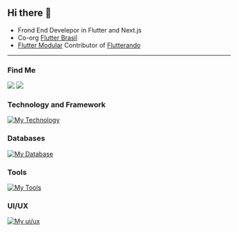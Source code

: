 ## Hi there 👋

- Frond End Develepor in Flutter and Next.js
- Co-org [Flutter Brasil](https://linktr.ee/flutterbrasil)
- [Flutter Modular](https://pub.dev/packages/flutter_modular) Contributor of [Flutterando](https://flutterando.com.br)
---

### Find Me 

<div> 
  <a href = "mailto:jfperondini@gmail.com"><img src="https://img.shields.io/badge/-Gmail-%23333?style=for-the-badge&logo=gmail&logoColor=white" target="_blank"></a>
  <a href="https://www.linkedin.com/in/jfperondini" target="_blank"><img src="https://img.shields.io/badge/-LinkedIn-%230077B5?style=for-the-badge&logo=linkedin&logoColor=white" target="_blank"></a> 
  
</div>



### Technology and Framework

[![My Technology](https://skillicons.dev/icons?i=flutter,dart,next,react,nodejs,js)](https://skillicons.dev)

### Databases

[![My Database](https://skillicons.dev/icons?i=sqlite,firebase,supabase,mongo)](https://skillicons.dev)

### Tools

[![My Tools](https://skillicons.dev/icons?i=ubuntu,vscode,androidstudio,postman)](https://skillicons.dev)

### UI/UX

[![My ui/ux](https://skillicons.dev/icons?i=xd,ps,ai,ae,pr)](https://skillicons.dev)

